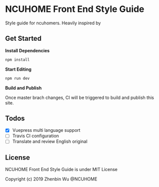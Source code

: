 # NCUHOME Front End Style Guide

Style guide for ncuhomers. Heavily inspired by []()

## Get Started

**Install Dependencies**

```bash
npm install
```

**Start Editing**

```bash
npm run dev
```

**Build and Publish**

  Once master brach changes, CI will be triggered to build and publish this site.

## Todos

- [x] Vuepress multi language support
- [ ] Travis CI configuration
- [ ] Translate and review English original

## License

NCUHOME Front End Style Guide is under MIT License

Copyright (c) 2019 Zhenbin Wu @NCUHOME

